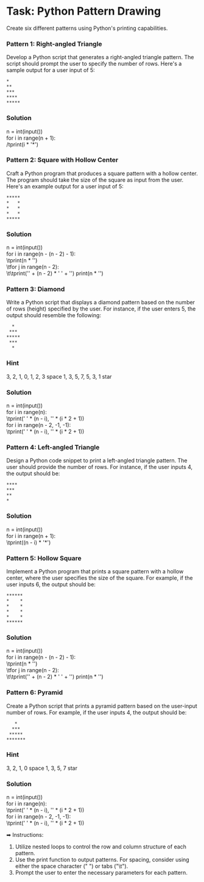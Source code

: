 # Task: Python Pattern Drawing

Create six different patterns using Python's printing capabilities.



### Pattern 1: Right-angled Triangle

Develop a Python script that generates a right-angled triangle pattern. The script should prompt the user to specify the number of rows. Here's a sample output for a user input of 5:

```
*
**
***
****
*****
```
### Solution
n = int(input())\
for i in range(n + 1):\
/tprint(i * '*')
 
### Pattern 2: Square with Hollow Center

Craft a Python program that produces a square pattern with a hollow center. The program should take the size of the square as input from the user. Here's an example output for a user input of 5:

```
*****
*   *
*   *
*   *
*****
```
### Solution
n = int(input())\
for i in range(n - (n - 2) - 1):\
\tprint(n * '')\
\tfor j in range(n - 2):\
\t\tprint('' + (n - 2) * ' ' + '') print(n * '')
  
### Pattern 3: Diamond

Write a Python script that displays a diamond pattern based on the number of rows (height) specified by the user. For instance, if the user enters 5, the output should resemble the following:

```
  *
 ***
*****
 ***
  *
```
### Hint
3, 2, 1, 0, 1, 2, 3 space
1, 3, 5, 7, 5, 3, 1 star
### Solution
n = int(input())\
for i in range(n):\
\tprint(' ' * (n - i), '' * (i * 2 + 1))\
for i in range(n - 2, -1, -1):\
\tprint(' ' * (n - i), '' * (i * 2 + 1))
 
### Pattern 4: Left-angled Triangle

Design a Python code snippet to print a left-angled triangle pattern. The user should provide the number of rows. For instance, if the user inputs 4, the output should be:

```
****
***
**
*
```
### Solution
n = int(input())\
for i in range(n + 1):\
\tprint((n - i) * '*')
 
### Pattern 5: Hollow Square

Implement a Python program that prints a square pattern with a hollow center, where the user specifies the size of the square. For example, if the user inputs 6, the output should be:

```
******
*    *
*    *
*    *
*    *
******
```
### Solution
n = int(input())\
for i in range(n - (n - 2) - 1):\
\tprint(n * '')\
\tfor j in range(n - 2):\
\t\tprint('' + (n - 2) * ' ' + '') print(n * '')
  
### Pattern 6: Pyramid

Create a Python script that prints a pyramid pattern based on the user-input number of rows. For example, if the user inputs 4, the output should be:

```
   *
  ***
 *****
*******
```
### Hint
3, 2, 1, 0 space
1, 3, 5, 7 star
### Solution
n = int(input())\
for i in range(n):\
\tprint(' ' * (n - i), '' * (i * 2 + 1))\
for i in range(n - 2, -1, -1):\
\tprint(' ' * (n - i), '' * (i * 2 + 1))
 
➡ Instructions:

1. Utilize nested loops to control the row and column structure of each pattern.
2. Use the print function to output patterns. For spacing, consider using either the space character (" ") or tabs ("\t").
3. Prompt the user to enter the necessary parameters for each pattern.
